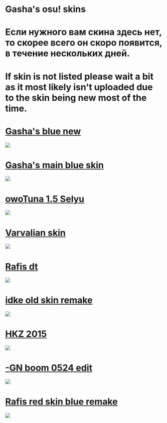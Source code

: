 # Gasha's osu! skins

# Если нужного вам скина здесь нет, то скорее всего он скоро появится, в течение нескольких дней.

# If skin is not listed please wait a bit as it most likely isn't uploaded due to the skin being new most of the time.

# [Gasha's blue new](http://puu.sh/EavTY/106a666a02.osk)
![](http://puu.sh/EavVX/f8a5133bf6.jpg)

# [Gasha's main blue skin](https://drive.google.com/file/d/1WqoEZgdjb5_6gpolEAFqJ9C4wy5UsFD3/view)
![](https://i.imgur.com/c6c0qSk.jpg)

# [owoTuna 1.5 Selyu](https://drive.google.com/file/d/1Ts5SgVPEUQ-lQTk0z3rFgYZZrBD7yFOC/view)
![](https://i.imgur.com/kl0hoJX.jpg)

# [Varvalian skin](https://drive.google.com/file/d/1qKfPUfTUbVgua43Zal8blNVxvn7vPxgT/view)
![](https://i.imgur.com/GfkOwN4.jpg)

# [Rafis dt](https://drive.google.com/file/d/1ro6wACrz0k9hL6fdk1JHm2ixoBnLCn0o/view)
![](https://i.imgur.com/DiJHo0t.jpg)

# [idke old skin remake](https://drive.google.com/file/d/11jw14JmxOy5Sul8m5nThAZtVWcCD9jRn/view)
![](https://i.imgur.com/RgcgNRz.jpg)

# [HKZ 2015](https://drive.google.com/file/d/1kR0U381Uf5XhJWg5oEjJ6DmktxYiMpR9/view)
![](https://i.imgur.com/tGyXVIO.jpg)

# [-GN boom 0524 edit](https://drive.google.com/file/d/13RCq5jCWJcupiZ2hqwCmtV0wAKaF2a7Z/view)
![](https://i.imgur.com/qtlSXs2.jpg)

# [Rafis red skin blue remake](https://drive.google.com/file/d/1PLW7-egt20aps1rHID4c9TV-1IgvtO2Z/view)
![](https://i.imgur.com/FDe1dKv.jpg)


